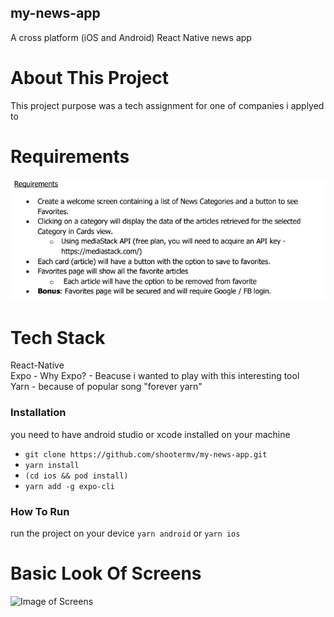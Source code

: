 ## my-news-app
A cross platform (iOS and Android) React Native news app
# About This Project
This project purpose was a tech assignment for one of companies i applyed to

# Requirements
![Image of Requirements](https://raw.githubusercontent.com/shootermv/my-news-app/main/requirements.PNG)
# Tech Stack
React-Native  
Expo - Why Expo? - Beacuse i wanted to play with this interesting tool  
Yarn -  because of popular song "forever yarn"

### Installation
you need to have android studio or xcode installed on your machine 
- `git clone https://github.com/shootermv/my-news-app.git`
- `yarn install`
- `(cd ios && pod install)`
- `yarn add -g expo-cli`
### How To Run
run the project on your device 
```yarn android``` or ```yarn ios```

# Basic Look Of Screens
![Image of Screens](https://raw.githubusercontent.com/shootermv/my-news-app/main/screens.png)